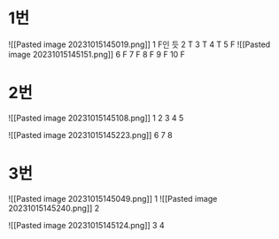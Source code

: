 # 1번
![[Pasted image 20231015145019.png]]
1 F인 듯
2 T
3 T
4 T
5 F
![[Pasted image 20231015145151.png]]
6 F 
7 F
8 F
9 F
10 F
# 2번
![[Pasted image 20231015145108.png]]
1 
2 
3 
4 
5 

![[Pasted image 20231015145223.png]]
6 
7 
8 


# 3번
![[Pasted image 20231015145049.png]]
1 
![[Pasted image 20231015145240.png]]
2 

![[Pasted image 20231015145124.png]]
3 
4 

